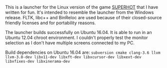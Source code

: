 This is a launcher for the Linux version of the game [SUPERHOT](http://superhotgame.com/) that I have written for fun.
It's intended to resemble the launcher from the Windows release.
FLTK, libc++ and BinReloc are used because of their closed-source friendly licenses and for portability reasons.

The launcher builds successfully on Ubuntu 16.04.
It is able to run in an Ubuntu 12.04 chroot environment.
I couldn't properly test the monitor selection as I don't have multiple screens connected to my PC.

Build dependencies on Ubuntu 16.04 are:
`subversion cmake clang-3.6 llvm llvm-3.8-dev libx11-dev libxft-dev libxcursor-dev libxext-dev libxfixes-dev libxinerama-dev`
